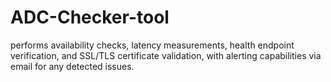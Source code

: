 # ADC-Checker-tool
performs availability checks, latency measurements, health endpoint verification, and SSL/TLS certificate validation, with alerting capabilities via email for any detected issues.
